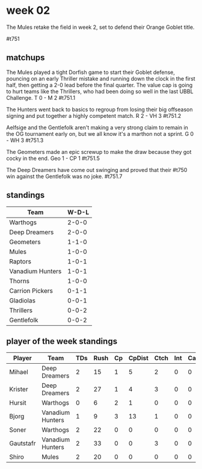 # week 02

The Mules retake the field in week 2, set to defend their Orange Goblet title.

#t751

## matchups

 The Mules played a tight Dorfish game to start their Goblet defense, pouncing on an early Thriller mistake and running down the clock in the first half, then getting a 2-0 lead before the final quarter. The value cap is going to hurt teams like the Thrillers, who had been doing so well in the last UBBL Challenge. T 0 - M 2 #t751.1 

The Hunters went back to basics to regroup from losing their big offseason signing and put together a highly competent match. R 2 - VH 3 #t751.2

Aelfsige and the Gentlefolk aren't making a very strong claim to remain in the OG tournament early on, but we all know it's a marthon not a sprint. G 0 - WH 3 #t751.3

The Geometers made an epic screwup to make the draw because they got cocky in the end. Geo 1 - CP 1 #t751.5

The Deep Dreamers have come out swinging and proved that their #t750 win against the Gentlefolk was no joke. #t751.7


## standings

| Team | W-D-L |
|-------|-----|
| Warthogs | 2-0-0 |
| Deep Dreamers | 2-0-0 |
| Geometers | 1-1-0 |
| Mules | 1-0-0 |
| Raptors | 1-0-1 |
| Vanadium Hunters | 1-0-1 |
| Thorns | 1-0-0 |
| Carrion Pickers | 0-1-1 |
| Gladiolas | 0-0-1 |
| Thrillers | 0-0-2 |
| Gentlefolk | 0-0-2 |

## player of the week standings

| Player            | Team             | TDs  | Rush | Cp   | CpDist | Ctch | Int | Cas  | Blck | Sck | MVP | SPP  |
|-------------------|------------------|------|------|------|----------|---------|---|---|--------|-------|------|------|
| Mihael    | Deep Dreamers    |    2 |   15 |    1 |      5 |    2 |    0 |    0 |    1 |    0 |    1 |   12 |
| Krister   | Deep Dreamers    |    2 |   27 |    1 |      4 |    3 |    0 |    0 |    0 |    0 |    0 |    7 |
| Hursit    | Warthogs         |    0 |    6 |    2 |      1 |    0 |    0 |    0 |    1 |    0 |    1 |    7 |
| Bjorg     | Vanadium Hunters |    1 |    9 |    3 |     13 |    1 |    0 |    0 |    2 |    0 |    0 |    6 |
| Soner     | Warthogs         |    2 |   22 |    0 |      0 |    0 |    0 |    0 |    5 |    0 |    0 |    6 |
| Gautstafr | Vanadium Hunters |    2 |   33 |    0 |      0 |    3 |    0 |    0 |    1 |    0 |    0 |    6 |
| Shiro     | Mules            |    2 |   20 |    0 |      0 |    0 |    0 |    0 |    0 |    0 |    0 |    6 |
